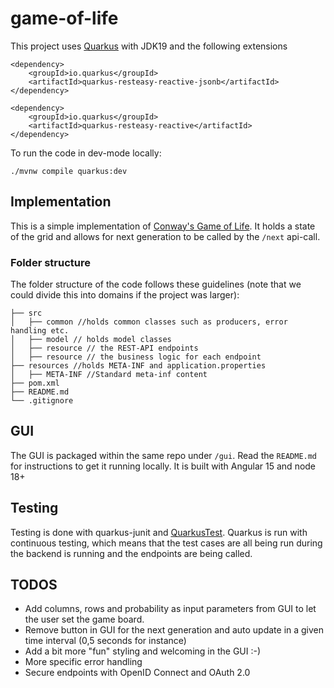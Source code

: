 # game-of-life

This project uses [Quarkus](https://quarkus.io/) with JDK19 and the following extensions

````pom
<dependency>
    <groupId>io.quarkus</groupId>
    <artifactId>quarkus-resteasy-reactive-jsonb</artifactId>
</dependency>

<dependency>
    <groupId>io.quarkus</groupId>
    <artifactId>quarkus-resteasy-reactive</artifactId>
</dependency>
````

To run the code in dev-mode locally:

```shell script
./mvnw compile quarkus:dev
```

## Implementation

This is a simple implementation of [Conway's Game of Life](https://en.wikipedia.org/wiki/Conway%27s_Game_of_Life). It
holds a state of the grid and allows for next
generation to be called by the ``/next`` api-call.

### Folder structure

The folder structure of the code follows these guidelines (note that we could divide this into domains if the project
was larger):

```
├── src
│   ├── common //holds common classes such as producers, error handling etc.
│   ├── model // holds model classes
│   ├── resource // the REST-API endpoints
│   ├── resource // the business logic for each endpoint
├── resources //holds META-INF and application.properties
│   ├── META-INF //Standard meta-inf content
├── pom.xml
├── README.md
└── .gitignore

```

## GUI
The GUI is packaged within the same repo under ``/gui``.
Read the ``README.md`` for instructions to get it running locally. It is built with Angular 15 and node 18+

## Testing

Testing is done with quarkus-junit and [QuarkusTest](https://quarkus.io/guides/getting-started-testing).
Quarkus is run with continuous testing, which means that the test cases are all being run during the backend is running
and the endpoints are being called.

## TODOS
- Add columns, rows and probability as input parameters from GUI to let the user set the game board.
- Remove button in GUI for the next generation and auto update in a given time interval (0,5 seconds for instance)
- Add a bit more "fun" styling and welcoming in the GUI :-)
- More specific error handling
- Secure endpoints with OpenID Connect and OAuth 2.0
